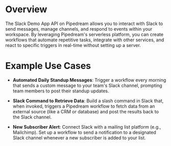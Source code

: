 # Overview

The Slack Demo App API on Pipedream allows you to interact with Slack to send messages, manage channels, and respond to events within your workspace. By leveraging Pipedream's serverless platform, you can create workflows that automate repetitive tasks, integrate with other services, and react to specific triggers in real-time without setting up a server.

# Example Use Cases

- **Automated Daily Standup Messages**: Trigger a workflow every morning that sends a custom message to your team's Slack channel, prompting team members to post their standup updates.

- **Slack Command to Retrieve Data**: Build a slash command in Slack that, when invoked, triggers a Pipedream workflow to fetch data from an external source (like a CRM or database) and post the results back to the Slack channel.

- **New Subscriber Alert**: Connect Slack with a mailing list platform (e.g., Mailchimp). Set up a workflow to send a notification to a designated Slack channel whenever a new subscriber is added to your list.
